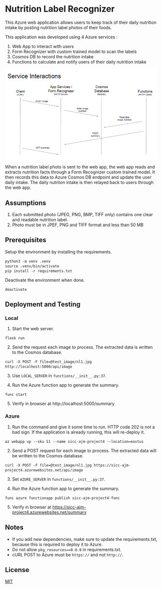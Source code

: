 # Nutrition Label Recognizer

This Azure web application allows users to keep track of their daily nutrition intake by posting nutrition label photos of their foods.

This application was developed using 4 Azure services : 
1. Web App to interact with users
2. Form Recognizer with custom trained model to scan the labels
3. Cosmos DB to record the nutrition intake
4. Functions to calculate and notify users of their daily nutrition intake

<img src="service_interaction.png">

When a nutrition label photo is sent to the web app, the web app reads and extracts nutrition facts through a Form Recognizer custom trained model. It then records this data to Azure Cosmos DB endpoint and update the user daily intake. The daily nutriton intake is then relayed back to users through the web app.


## Assumptions

1. Each submitted photo (JPEG, PNG, BMP, TIFF only) contains one clear and readable nutrition label.
2. Photo must be in JPEF, PNG and TIFF format and less than 50 MB


## Prerequisites

Setup the environment by installing the requirements.

```
python3 -m venv .venv
source .venv/bin/activate
pip install -r requirements.txt
```

Deactivate the environment when done.

```
deactivate
```

## Deployment and Testing

### Local

1. Start the web server.

```
flask run
```

2. Send the request each image to process. The extracted data is written to the Cosmos database.

```
curl -X POST -F file=@test_image/nl1.jpg http://localhost:5000/api/image
```

3. Use `LOCAL_SERVER` in `functions/__init__.py:37`.

4. Run the Azure function app to generate the summary.


```
func start
```

5. Verify in browser at http://localhost:5000/summary


### Azure

1. Run the command and give it some time to run. HTTP code 202 is not a bad sign. If the application is already running, this will re-deploy it.
```
az webapp up --sku S1 --name sicc-ajm-project4 --location=eastus
```

2. Send a POST request for each image to process. The extracted data will be written to the Cosmos database.

```
curl -X POST -F file=@test_image/nl1.jpg https://sicc-ajm-project4.azurewebsites.net/api/image
```

3. Set `AZURE_SERVER` in `functions/__init__.py:37`.

4. Run the Azure function app to generate the summary.

```
func azure functionapp publish sicc-ajm-project4-func
```

5. Verify in browser at https://sicc-ajm-project4.azurewebsites.net/summary


## Notes

* If you add new dependencies, make sure to update the requirements.txt, because this is required to deploy it to Azure. 
* Do not allow `pkg_resources==0.0.0` in requirements.txt.
* cURL POST to Azure must be `https://` and not `http://`.

## License
[MIT](https://choosealicense.com/licenses/mit/)
